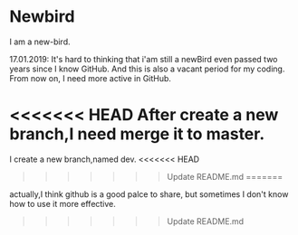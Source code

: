# Newbird
I am a new-bird.

17.01.2019:
It's hard to thinking that i'am still a newBird even passed two years since I know GitHub.
And this is also a vacant period for my coding.
From now on, I need more active in GitHub.

<<<<<<< HEAD
After create a new branch,I need merge it to master.
=======
I create a new branch,named dev.
<<<<<<< HEAD
>>>>>>> Update README.md
=======

actually,I think github is a good palce to share, but sometimes I don't know how to use it more effective.

>>>>>>> Update README.md

